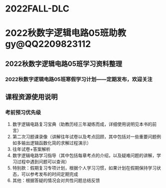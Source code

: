 # 2022FALL-DLC 
# 2022秋数字逻辑电路05班助教gy@QQ2209823112
## 2022秋数字逻辑电路05班学习资料整理
###  2022秋数字逻辑电路05班寒假学习计划——定期发布，欢迎关注
## 课程资源使用说明
### 考前预习优先级
1. 数字逻辑电路复习宝典（助教历经三年凝练而成，详细使用说明见本书的前言）
2. 第二次习题课录像（讲解往年试卷以及考点回顾，其中包括对一些重要问题例如多输出逻辑函数化简的求解过程演示）
3. 往年试卷+答案解析
4. 数字逻辑电路学习指导（其中包括每章考点的介绍，以及疑难问题的讲解，学习过程中遇到问题可以查询）
5. 特别款：假期复习专项计划，根据个人学习习惯，如果计划在假期保持学习状态，可以参考发布的时间定期完成
6. 其他：根据答疑的情况会对共性问题总结反馈
  
  
